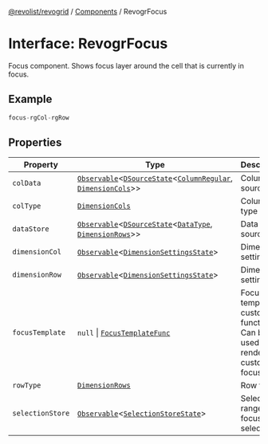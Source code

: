 [@revolist/revogrid](README.md) / [Components](Namespace.Components.md) / RevogrFocus

# Interface: RevogrFocus

Focus component. Shows focus layer around the cell that is currently in focus.

## Example

```ts
focus-rgCol-rgRow
```

## Properties

| Property | Type | Description | Defined in |
| ------ | ------ | ------ | ------ |
| `colData` | [`Observable`](TypeAlias.Observable.md)\<[`DSourceState`](TypeAlias.DSourceState.md)\<[`ColumnRegular`](Interface.ColumnRegular.md), [`DimensionCols`](TypeAlias.DimensionCols.md)\>\> | Column source | [src/components.d.ts:433](https://github.com/revolist/revogrid/blob/1d0ce44a71b6b80efaa7b83dae9a188a9f2de653/src/components.d.ts#L433) |
| `colType` | [`DimensionCols`](TypeAlias.DimensionCols.md) | Column type | [src/components.d.ts:437](https://github.com/revolist/revogrid/blob/1d0ce44a71b6b80efaa7b83dae9a188a9f2de653/src/components.d.ts#L437) |
| `dataStore` | [`Observable`](TypeAlias.Observable.md)\<[`DSourceState`](TypeAlias.DSourceState.md)\<[`DataType`](TypeAlias.DataType.md), [`DimensionRows`](TypeAlias.DimensionRows.md)\>\> | Data rows source | [src/components.d.ts:441](https://github.com/revolist/revogrid/blob/1d0ce44a71b6b80efaa7b83dae9a188a9f2de653/src/components.d.ts#L441) |
| `dimensionCol` | [`Observable`](TypeAlias.Observable.md)\<[`DimensionSettingsState`](Interface.DimensionSettingsState.md)\> | Dimension settings X | [src/components.d.ts:445](https://github.com/revolist/revogrid/blob/1d0ce44a71b6b80efaa7b83dae9a188a9f2de653/src/components.d.ts#L445) |
| `dimensionRow` | [`Observable`](TypeAlias.Observable.md)\<[`DimensionSettingsState`](Interface.DimensionSettingsState.md)\> | Dimension settings Y | [src/components.d.ts:449](https://github.com/revolist/revogrid/blob/1d0ce44a71b6b80efaa7b83dae9a188a9f2de653/src/components.d.ts#L449) |
| `focusTemplate` | `null` \| [`FocusTemplateFunc`](TypeAlias.FocusTemplateFunc.md) | Focus template custom function. Can be used to render custom focus layer. | [src/components.d.ts:453](https://github.com/revolist/revogrid/blob/1d0ce44a71b6b80efaa7b83dae9a188a9f2de653/src/components.d.ts#L453) |
| `rowType` | [`DimensionRows`](TypeAlias.DimensionRows.md) | Row type | [src/components.d.ts:457](https://github.com/revolist/revogrid/blob/1d0ce44a71b6b80efaa7b83dae9a188a9f2de653/src/components.d.ts#L457) |
| `selectionStore` | [`Observable`](TypeAlias.Observable.md)\<[`SelectionStoreState`](TypeAlias.SelectionStoreState.md)\> | Selection, range, focus for selection | [src/components.d.ts:461](https://github.com/revolist/revogrid/blob/1d0ce44a71b6b80efaa7b83dae9a188a9f2de653/src/components.d.ts#L461) |
